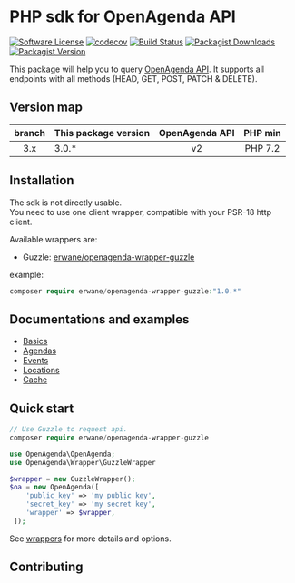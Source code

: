 # PHP sdk for OpenAgenda API

[![Software License](https://img.shields.io/badge/license-MIT-brightgreen.svg?style=flat-square)](LICENSE)
[![codecov](https://codecov.io/gh/Erwane/openagenda-api/branch/3.x/graph/badge.svg?token=hF5HhETnkg)](https://codecov.io/gh/Erwane/openagenda-api)
[![Build Status](https://github.com/Erwane/openagenda-api/actions/workflows/ci.yml/badge.svg?branch=3.x)](https://github.com/Erwane/openagenda-api/actions)
[![Packagist Downloads](https://img.shields.io/packagist/dt/Erwane/openagenda-api)](https://packagist.org/packages/Erwane/openagenda-api)
[![Packagist Version](https://img.shields.io/packagist/v/Erwane/openagenda-api)](https://packagist.org/packages/Erwane/openagenda-api)

This package will help you to query [OpenAgenda API](https://developers.openagenda.com/).
It supports all endpoints with all methods (HEAD, GET, POST, PATCH & DELETE).

## Version map

| branch | This package version | OpenAgenda API | PHP min |
|:------:|----------------------|:--------------:|:-------:|
|  3.x   | 3.0.*                |       v2       | PHP 7.2 |

## Installation

The sdk is not directly usable.  
You need to use one client wrapper, compatible with your PSR-18 http client.

Available wrappers are:

* Guzzle: [erwane/openagenda-wrapper-guzzle](https://packagist.org/packages/erwane/openagenda-wrapper-guzzle)

example:

```php
composer require erwane/openagenda-wrapper-guzzle:"1.0.*"
```

## Documentations and examples

* [Basics](docs/basics.md)
* [Agendas](docs/agenda.md)
* [Events](docs/event.md)
* [Locations](docs/location.md)
* [Cache](docs/cache.md)

## Quick start

```php
// Use Guzzle to request api.
composer require erwane/openagenda-wrapper-guzzle

use OpenAgenda\OpenAgenda;
use OpenAgenda\Wrapper\GuzzleWrapper

$wrapper = new GuzzleWrapper();
$oa = new OpenAgenda([
    'public_key' => 'my public key',
    'secret_key' => 'my secret key',
    'wrapper' => $wrapper,
 ]);
```

See [wrappers](docs/wrapper.md) for more details and options.

## Contributing
